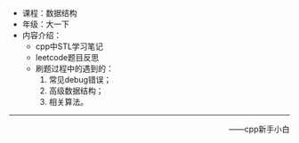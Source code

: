 - 课程：数据结构
- 年级：大一下
- 内容介绍：
    - cpp中STL学习笔记
    - leetcode题目反思  
    - 刷题过程中的遇到的：
      1. 常见debug错误；
      2. 高级数据结构；
      3. 相关算法。
***
<div align="right">——cpp新手小白</div>

